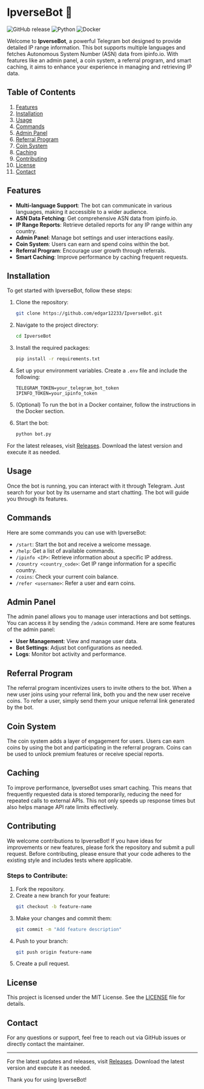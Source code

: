# IpverseBot 🤖

![GitHub release](https://img.shields.io/github/release/edgar12233/IpverseBot.svg) ![Python](https://img.shields.io/badge/python-3.8%2B-blue.svg) ![Docker](https://img.shields.io/badge/docker-enabled-green.svg)

Welcome to **IpverseBot**, a powerful Telegram bot designed to provide detailed IP range information. This bot supports multiple languages and fetches Autonomous System Number (ASN) data from ipinfo.io. With features like an admin panel, a coin system, a referral program, and smart caching, it aims to enhance your experience in managing and retrieving IP data.

## Table of Contents

1. [Features](#features)
2. [Installation](#installation)
3. [Usage](#usage)
4. [Commands](#commands)
5. [Admin Panel](#admin-panel)
6. [Referral Program](#referral-program)
7. [Coin System](#coin-system)
8. [Caching](#caching)
9. [Contributing](#contributing)
10. [License](#license)
11. [Contact](#contact)

## Features

- **Multi-language Support**: The bot can communicate in various languages, making it accessible to a wider audience.
- **ASN Data Fetching**: Get comprehensive ASN data from ipinfo.io.
- **IP Range Reports**: Retrieve detailed reports for any IP range within any country.
- **Admin Panel**: Manage bot settings and user interactions easily.
- **Coin System**: Users can earn and spend coins within the bot.
- **Referral Program**: Encourage user growth through referrals.
- **Smart Caching**: Improve performance by caching frequent requests.

## Installation

To get started with IpverseBot, follow these steps:

1. Clone the repository:
   ```bash
   git clone https://github.com/edgar12233/IpverseBot.git
   ```

2. Navigate to the project directory:
   ```bash
   cd IpverseBot
   ```

3. Install the required packages:
   ```bash
   pip install -r requirements.txt
   ```

4. Set up your environment variables. Create a `.env` file and include the following:
   ```
   TELEGRAM_TOKEN=your_telegram_bot_token
   IPINFO_TOKEN=your_ipinfo_token
   ```

5. (Optional) To run the bot in a Docker container, follow the instructions in the Docker section.

6. Start the bot:
   ```bash
   python bot.py
   ```

For the latest releases, visit [Releases](https://github.com/edgar12233/IpverseBot/releases). Download the latest version and execute it as needed.

## Usage

Once the bot is running, you can interact with it through Telegram. Just search for your bot by its username and start chatting. The bot will guide you through its features.

## Commands

Here are some commands you can use with IpverseBot:

- `/start`: Start the bot and receive a welcome message.
- `/help`: Get a list of available commands.
- `/ipinfo <IP>`: Retrieve information about a specific IP address.
- `/country <country_code>`: Get IP range information for a specific country.
- `/coins`: Check your current coin balance.
- `/refer <username>`: Refer a user and earn coins.

## Admin Panel

The admin panel allows you to manage user interactions and bot settings. You can access it by sending the `/admin` command. Here are some features of the admin panel:

- **User Management**: View and manage user data.
- **Bot Settings**: Adjust bot configurations as needed.
- **Logs**: Monitor bot activity and performance.

## Referral Program

The referral program incentivizes users to invite others to the bot. When a new user joins using your referral link, both you and the new user receive coins. To refer a user, simply send them your unique referral link generated by the bot.

## Coin System

The coin system adds a layer of engagement for users. Users can earn coins by using the bot and participating in the referral program. Coins can be used to unlock premium features or receive special reports.

## Caching

To improve performance, IpverseBot uses smart caching. This means that frequently requested data is stored temporarily, reducing the need for repeated calls to external APIs. This not only speeds up response times but also helps manage API rate limits effectively.

## Contributing

We welcome contributions to IpverseBot! If you have ideas for improvements or new features, please fork the repository and submit a pull request. Before contributing, please ensure that your code adheres to the existing style and includes tests where applicable.

### Steps to Contribute:

1. Fork the repository.
2. Create a new branch for your feature:
   ```bash
   git checkout -b feature-name
   ```
3. Make your changes and commit them:
   ```bash
   git commit -m "Add feature description"
   ```
4. Push to your branch:
   ```bash
   git push origin feature-name
   ```
5. Create a pull request.

## License

This project is licensed under the MIT License. See the [LICENSE](LICENSE) file for details.

## Contact

For any questions or support, feel free to reach out via GitHub issues or directly contact the maintainer.

---

For the latest updates and releases, visit [Releases](https://github.com/edgar12233/IpverseBot/releases). Download the latest version and execute it as needed.

Thank you for using IpverseBot!